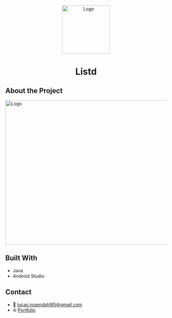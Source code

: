 <br />
<p align="center">
  <a href="#">
    <img src="https://github.com/Luchkiin/listd-to-do-list-app/blob/master/images/listd-app-icon.png" alt="Logo" width="150" height="150">
  </a>
  <h1 align="center">Listd</h1>
</p>

## About the Project

<img src="https://github.com/Luchkiin/listd-to-do-list-app/blob/master/images/listd-project-overview.png" alt="Logo" width="1280" height="450">

## Built With
* Java
* Android Studio

## Contact
* :email: <a href="mailto:lucas.rosendahl95@gmail.com">lucas.rosendahl95@gmail.com</a>
* :globe_with_meridians: <a href="https://lucasrosendahl.com" target="_blank">Portfolio</a>
